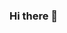 ### Hi there 👋

<!--
**bba7058/bba7058** is a ✨ _special_ ✨ repository because its `README.md` (this file) appears on your GitHub profile.

Here are some ideas to get you started:
Hello I'm Pisit
- 🔭 I’m currently working on ...
- 🌱 I’m currently learning ...
- 👯 I’m looking to collaborate on ...
- 🤔 I’m looking for help with ...
- 💬 Ask me about ...
- 📫 How to reach me: ...
- 😄 Pronouns: ...
- ⚡ Fun fact: ...
-->
